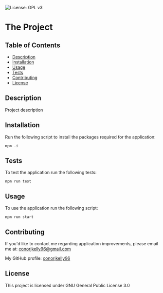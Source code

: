 ![License: GPL v3](https://img.shields.io/badge/License-GPLv3-blue.svg)
# The Project
## Table of Contents

- [Description](#description)
- [Installation](#installation)
- [Usage](#usage)
- [Tests](#tests)
- [Contributing](#contributing)
- [License](#license)

## Description
  
  Project description
## Installation
  
  Run the following script to install the packages required for the application:
  
  ```
  npm -i
  ```
## Tests
  
  To test the application run the following tests:
  
  ```
  npm run test
  ```
## Usage
  
  To use the application run the following script:
  
  ```
  npm run start
  ```
## Contributing
  If you'd like to contact me regarding application improvements, please email me at: conorjkelly96@gmail.com
  
  My GitHub profile: [conorjkelly96](https://github.com/conorjkelly96)
## License
  This project is licensed under GNU General Public License 3.0
  